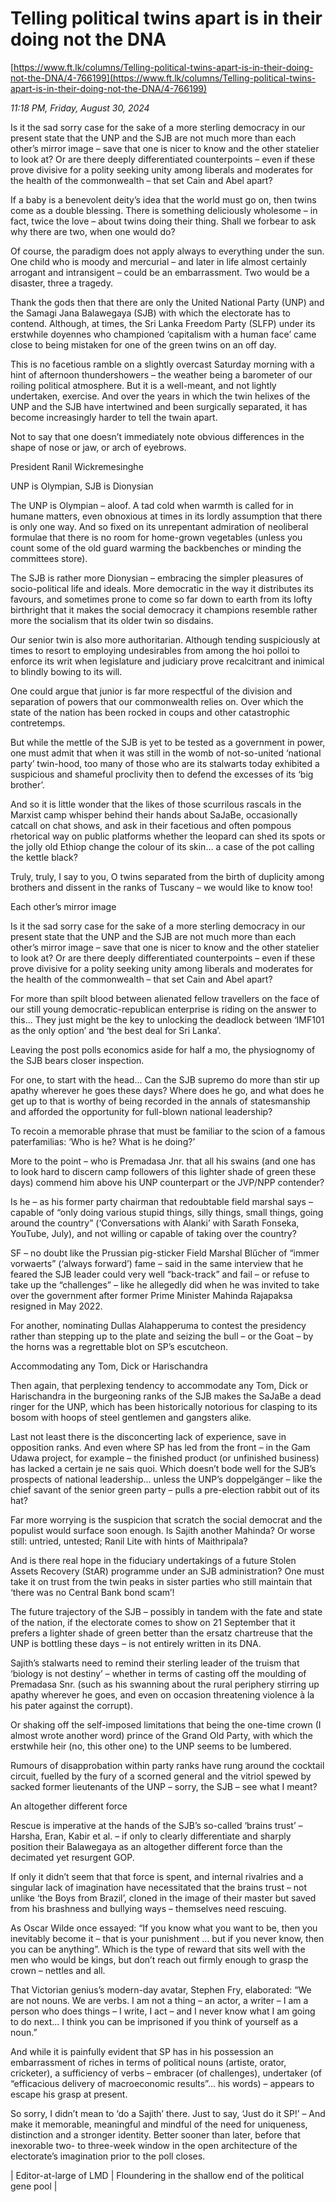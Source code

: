 # Telling political twins apart is in their doing not the DNA

[https://www.ft.lk/columns/Telling-political-twins-apart-is-in-their-doing-not-the-DNA/4-766199](https://www.ft.lk/columns/Telling-political-twins-apart-is-in-their-doing-not-the-DNA/4-766199)

*11:18 PM, Friday, August 30, 2024*

Is it the sad sorry case for the sake of a more sterling democracy in our present state that the UNP and the SJB are not much more than each other’s mirror image – save that one is nicer to know and the other statelier to look at? Or are there deeply differentiated counterpoints – even if these prove divisive for a polity seeking unity among liberals and moderates for the health of the commonwealth – that set Cain and Abel apart?

If a baby is a benevolent deity’s idea that the world must go on, then twins come as a double blessing. There is something deliciously wholesome – in fact, twice the love – about twins doing their thing. Shall we forbear to ask why there are two, when one would do?

Of course, the paradigm does not apply always to everything under the sun. One child who is moody and mercurial – and later in life almost certainly arrogant and intransigent – could be an embarrassment. Two would be a disaster, three a tragedy.

Thank the gods then that there are only the United National Party (UNP) and the Samagi Jana Balawegaya (SJB) with which the electorate has to contend. Although, at times, the Sri Lanka Freedom Party (SLFP) under its erstwhile doyennes who championed ‘capitalism with a human face’ came close to being mistaken for one of the green twins on an off day.

This is no facetious ramble on a slightly overcast Saturday morning with a hint of afternoon thundershowers – the weather being a barometer of our roiling political atmosphere. But it is a well-meant, and not lightly undertaken, exercise. And over the years in which the twin helixes of the UNP and the SJB have intertwined and been surgically separated, it has become increasingly harder to tell the twain apart.

Not to say that one doesn’t immediately note obvious differences in the shape of nose or jaw, or arch of eyebrows.

President Ranil Wickremesinghe

UNP is Olympian, SJB is Dionysian

The UNP is Olympian – aloof. A tad cold when warmth is called for in humane matters, even obnoxious at times in its lordly assumption that there is only one way. And so fixed on its unrepentant admiration of neoliberal formulae that there is no room for home-grown vegetables (unless you count some of the old guard warming the backbenches or minding the committees store).

The SJB is rather more Dionysian – embracing the simpler pleasures of socio-political life and ideals. More democratic in the way it distributes its favours, and sometimes prone to come so far down to earth from its lofty birthright that it makes the social democracy it champions resemble rather more the socialism that its older twin so disdains.

Our senior twin is also more authoritarian. Although tending suspiciously at times to resort to employing undesirables from among the hoi polloi to enforce its writ when legislature and judiciary prove recalcitrant and inimical to blindly bowing to its will.

One could argue that junior is far more respectful of the division and separation of powers that our commonwealth relies on. Over which the state of the nation has been rocked in coups and other catastrophic contretemps.

But while the mettle of the SJB is yet to be tested as a government in power, one must admit that when it was still in the womb of not-so-united ‘national party’ twin-hood, too many of those who are its stalwarts today exhibited a suspicious and shameful proclivity then to defend the excesses of its ‘big brother’.

And so it is little wonder that the likes of those scurrilous rascals in the Marxist camp whisper behind their hands about SaJaBe, occasionally catcall on chat shows, and ask in their facetious and often pompous rhetorical way on public platforms whether the leopard can shed its spots or the jolly old Ethiop change the colour of its skin... a case of the pot calling the kettle black?

Truly, truly, I say to you, O twins separated from the birth of duplicity among brothers and dissent in the ranks of Tuscany – we would like to know too!

Each other’s mirror image

Is it the sad sorry case for the sake of a more sterling democracy in our present state that the UNP and the SJB are not much more than each other’s mirror image – save that one is nicer to know and the other statelier to look at? Or are there deeply differentiated counterpoints – even if these prove divisive for a polity seeking unity among liberals and moderates for the health of the commonwealth – that set Cain and Abel apart?

For more than spilt blood between alienated fellow travellers on the face of our still young democratic-republican enterprise is riding on the answer to this... They just might be the key to unlocking the deadlock between ‘IMF101 as the only option’ and ‘the best deal for Sri Lanka’.

Leaving the post polls economics aside for half a mo, the physiognomy of the SJB bears closer inspection.

For one, to start with the head... Can the SJB supremo do more than stir up apathy wherever he goes these days? Where does he go, and what does he get up to that is worthy of being recorded in the annals of statesmanship and afforded the opportunity for full-blown national leadership?

To recoin a memorable phrase that must be familiar to the scion of a famous paterfamilias: ‘Who is he? What is he doing?’

More to the point – who is Premadasa Jnr. that all his swains (and one has to look hard to discern camp followers of this lighter shade of green these days) commend him above his UNP counterpart or the JVP/NPP contender?

Is he – as his former party chairman that redoubtable field marshal says – capable of “only doing various stupid things, silly things, small things, going around the country” (‘Conversations with Alanki’ with Sarath Fonseka, YouTube, July), and not willing or capable of taking over the country?

SF – no doubt like the Prussian pig-sticker Field Marshal Blűcher of “immer vorwaerts” (‘always forward’) fame – said in the same interview that he feared the SJB leader could very well “back-track” and fail – or refuse to take up the “challenges” – like he allegedly did when he was invited to take over the government after former Prime Minister Mahinda Rajapaksa resigned in May 2022.

For another, nominating Dullas Alahapperuma to contest the presidency rather than stepping up to the plate and seizing the bull – or the Goat – by the horns was a regrettable blot on SP’s escutcheon.

Accommodating any Tom, Dick or Harischandra

Then again, that perplexing tendency to accommodate any Tom, Dick or Harischandra in the burgeoning ranks of the SJB makes the SaJaBe a dead ringer for the UNP, which has been historically notorious for clasping to its bosom with hoops of steel gentlemen and gangsters alike.

Last not least there is the disconcerting lack of experience, save in opposition ranks. And even where SP has led from the front – in the Gam Udawa project, for example – the finished product (or unfinished business) has lacked a certain je ne sais quoi. Which doesn’t bode well for the SJB’s prospects of national leadership... unless the UNP’s doppelgänger – like the chief savant of the senior green party – pulls a pre-election rabbit out of its hat?

Far more worrying is the suspicion that scratch the social democrat and the populist would surface soon enough. Is Sajith another Mahinda? Or worse still: untried, untested; Ranil Lite with hints of Maithripala?

And is there real hope in the fiduciary undertakings of a future Stolen Assets Recovery (StAR) programme under an SJB administration? One must take it on trust from the twin peaks in sister parties who still maintain that ‘there was no Central Bank bond scam’!

The future trajectory of the SJB – possibly in tandem with the fate and state of the nation, if the electorate comes to show on 21 September that it prefers a lighter shade of green better than the ersatz chartreuse that the UNP is bottling these days – is not entirely written in its DNA.

Sajith’s stalwarts need to remind their sterling leader of the truism that ‘biology is not destiny’ – whether in terms of casting off the moulding of Premadasa Snr. (such as his swanning about the rural periphery stirring up apathy wherever he goes, and even on occasion threatening violence à la his pater against the corrupt).

Or shaking off the self-imposed limitations that being the one-time crown (I almost wrote another word) prince of the Grand Old Party, with which the erstwhile heir (no, this other one) to the UNP seems to be lumbered.

Rumours of disapprobation within party ranks have rung around the cocktail circuit, fuelled by the fury of a scorned general and the vitriol spewed by sacked former lieutenants of the UNP – sorry, the SJB – see what I meant?

An altogether different force

Rescue is imperative at the hands of the SJB’s so-called ‘brains trust’ – Harsha, Eran, Kabir et al. – if only to clearly differentiate and sharply position their Balawegaya as an altogether different force than the decimated yet resurgent GOP.

If only it didn’t seem that that force is spent, and internal rivalries and a singular lack of imagination have necessitated that the brains trust – not unlike ‘the Boys from Brazil’, cloned in the image of their master but saved from his brashness and bullying ways – themselves need rescuing.

As Oscar Wilde once essayed: “If you know what you want to be, then you inevitably become it – that is your punishment ... but if you never know, then you can be anything”. Which is the type of reward that sits well with the men who would be kings, but don’t reach out firmly enough to grasp the crown – nettles and all.

That Victorian genius’s modern-day avatar, Stephen Fry, elaborated: “We are not nouns. We are verbs. I am not a thing – an actor, a writer – I am a person who does things – I write, I act – and I never know what I am going to do next... I think you can be imprisoned if you think of yourself as a noun.”

And while it is painfully evident that SP has in his possession an embarrassment of riches in terms of political nouns (artiste, orator, cricketer), a sufficiency of verbs – embracer (of challenges), undertaker (of “efficacious delivery of macroeconomic results”... his words) – appears to escape his grasp at present.

So sorry, I didn’t mean to ‘do a Sajith’ there. Just to say, ‘Just do it SP!’ – And make it memorable, meaningful and mindful of the need for uniqueness, distinction and a stronger identity. Better sooner than later, before that inexorable two- to three-week window in the open architecture of the electorate’s imagination prior to the poll closes.

| Editor-at-large of LMD | Floundering in the shallow end of the political gene pool |

